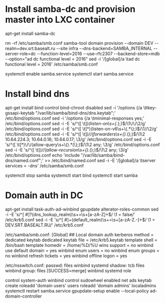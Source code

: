 # Install samba-dc and provision master into LXC container
apt-get install samba-dc

rm -rf /etc/samba/smb.conf
samba-tool domain provision --domain DEV --realm=dev.srt.basealt.ru --site infra --dns-backend=SAMBA_INTERNAL --server-role=dc --function-level=2016 --use-rfc2307 --backend-store=mdb --option="ad dc functional level = 2016"
sed -i '/\[global\]/a \\tad dc functional level = 2016' /etc/samba/smb.conf

systemctl enable samba.service
systemctl start samba.service

# Install bind dns
apt-get install bind
control bind-chroot disabled
sed -i '/options {/a \\ttkey-gssapi-keytab "/var/lib/samba/bind-dns/dns.keytab";' /etc/bind/options.conf
sed -i '/options {/a \\tminimal-responses yes;' /etc/bind/options.conf
sed -i -E 's/^([ \t]*)(listen-on\s+\{.*\};)$/\1\/\/\2/g' /etc/bind/options.conf
sed -i -E 's/^([ \t]*)(listen-on-v6\s+\{.*\};)$/\1\/\/\2/g' /etc/bind/options.conf
sed -i -E 's/^([ \t]*)\/\/(forwarders\s+\{).*(\};)$/\1\2 10.64.224.3; 10.64.0.16; 10.64.0.17; \3/g' /etc/bind/options.conf
sed -i -E 's/^([ \t]*)\/\/(allow-query\s+\{).*(\};)$/\1\2 any; \3/g' /etc/bind/options.conf
sed -i -E 's/^([ \t]*)\/\/(allow-recursion\s+\{).*(\};)$/\1\2 any; \3/g' /etc/bind/options.conf
echo 'include "/var/lib/samba/bind-dns/named.conf";' >> /etc/bind/named.conf
sed -i -E '/\[global\]/a \\tserver services = -dns' /etc/samba/smb.conf

systemctl stop samba
systemctl start bind
systemctl start samba

# Domain auth in DC
apt-get install task-auth-ad-winbind gpupdate alterator-roles-common
sed -i -E 's/^[ #]?(dns_lookup_realm)\s+=\s+[a-zA-Z]+$/ \1 = false/' /etc/krb5.conf
sed -i -E 's/^[ #]+(default_realm)\s+=\s+[a-zA-Z.-]+$/ \1 = DEV.SRT.BASEALT.RU/' /etc/krb5.conf

/etc/samba/smb.conf:
    [Global]
        ## Local domain auth
        kerberos method = dedicated keytab
        dedicated keytab file = /etc/krb5.keytab
        template shell = /bin/bash
        template homedir = /home/%D/%U
        wins support = no
        winbind use default domain = yes
        winbind enum users = no
        winbind enum groups = no
        winbind refresh tickets = yes
        winbind offline logon = yes

/etc/nsswitch.conf:
    passwd:     files winbind systemd
    shadow:     tcb files winbind
    group:      files [SUCCESS=merge] winbind systemd role

control system-auth winbind
control sudowheel enabled
net ads keytab create
roleadd 'domain users' users
roleadd 'domain admins' localadmins
systemctl restart samba.service
gpupdate-setup enable --local-policy ad-domain-controller